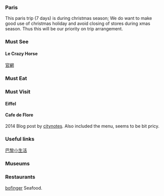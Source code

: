 ### Paris
This paris trip (7 days) is during christmas season; We do want to make good use of christmas holiday and avoid closing of stores during xmas season. Thus this will be our priority on trip arrangement.  


### Must See
#### Le Crazy Horse
[官網](http://www.lecrazyhorseparis.com/en)

### Must Eat


### Must Visit
#### Eiffel

#### Cafe de Flore
2014 Blog post by [citynotes](http://citynotes.me/2014/cafedeflore). Also included the menu, seems to be bit pricy. 


### Useful links
[巴黎小生活](https://www.facebook.com/parisohlalamylifeinparis)



### Museums


### Restaurants 
[bofinger](http://www.bofingerparis.com/en/) Seafood. 

